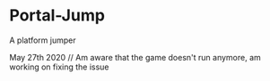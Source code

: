 # Portal-Jump
A platform jumper

May 27th 2020 // Am aware that the game doesn't run anymore, am working on fixing the issue
